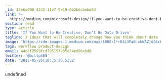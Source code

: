 ```yaml
---
_id: 15e6a000-4242-11e7-9e19-0b2b6cbebe8d
link: >-
  https://medium.com/microsoft-design/if-you-want-to-be-creative-dont-be-data-driven-55db74078eda
section: read
type: article
title: 'If You Want to Be Creative, Don’t Be Data Driven'
tagline: 3 Ideas that will completely change how you think about data
image: 'https://cdn-images-1.medium.com/max/1000/1*rB3L3FaB-xkWAZjdO4cUGg.jpeg'
tags: workflow product-design
email: 44e8f2569fcd795157035e74ed86ebd8
twitter: '@billp365'
date: '2017-05-26T18:35:26.535Z'
---
```

undefined

